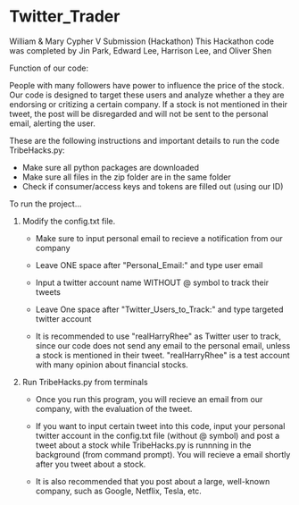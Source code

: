 # Twitter_Trader
William &amp; Mary Cypher V Submission (Hackathon)
This Hackathon code was completed by Jin Park, Edward Lee, Harrison Lee, and Oliver Shen

Function of our code:

People with many followers have power to influence the price of the stock. Our code is designed
to target these users and analyze whether a they are endorsing or critizing a certain company. 
If a stock is not mentioned in their tweet, the post will be disregarded and will not be sent to the 
personal email, alerting the user.

These are the following instructions and important details to run the code TribeHacks.py:

- Make sure all python packages are downloaded
- Make sure all files in the zip folder are in the same folder
- Check if consumer/access keys and tokens are filled out (using our ID)

To run the project...

1) Modify the config.txt file.

     - Make sure to input personal email to recieve a notification from our company
     - Leave ONE space after "Personal_Email:" and type user email

     - Input a twitter account name WITHOUT @ symbol to track their tweets
     - Leave One space after "Twitter_Users_to_Track:" and type targeted twitter account

     * It is recommended to use "realHarryRhee" as Twitter user to track, since our code does not send any 
       email to the personal email, unless a stock is mentioned in their tweet. "realHarryRhee" is a test
       account with many opinion about financial stocks. 

2) Run TribeHacks.py from terminals

     - Once you run this program, you will recieve an email from our company, with the evaluation of the tweet.
     
     * If you want to input certain tweet into this code, input your personal twitter account in the config.txt file (without @ symbol)
       and post a tweet about a stock while TribeHacks.py is runnning in the background (from command prompt). You will recieve a email
       shortly after you tweet about a stock.  

     * It is also recommended that you post about a large, well-known company, such as Google, Netflix, Tesla, etc. 
